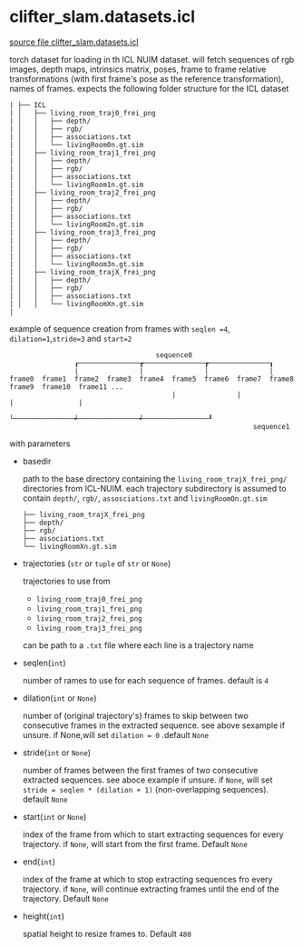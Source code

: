 # clifter_slam.datasets.icl

[source file clifter_slam.datasets.icl](https://github.com/slowy07/clifter_slam/blob/main/clifter_slam/datasets/icl.py)

torch dataset for loading in th ICL NUIM dataset. will fetch sequences of rgb images, depth maps, intrinsics matrix, poses, frame to frame relative transformations (with first frame's pose as the reference transformation), names of frames. expects the following folder structure for the ICL dataset
```
| ├── ICL
| │   ├── living_room_traj0_frei_png
| │   │   ├── depth/
| │   │   ├── rgb/
| │   │   ├── associations.txt
| │   │   └── livingRoom0n.gt.sim
| │   ├── living_room_traj1_frei_png
| │   │   ├── depth/
| │   │   ├── rgb/
| │   │   ├── associations.txt
| │   │   └── livingRoom1n.gt.sim
| │   ├── living_room_traj2_frei_png
| │   │   ├── depth/
| │   │   ├── rgb/
| │   │   ├── associations.txt
| │   │   └── livingRoom2n.gt.sim
| │   ├── living_room_traj3_frei_png
| │   │   ├── depth/
| │   │   ├── rgb/
| │   │   ├── associations.txt
| │   │   └── livingRoom3n.gt.sim
| │   ├── living_room_trajX_frei_png
| │   │   ├── depth/
| │   │   ├── rgb/
| │   │   ├── associations.txt
| │   │   └── livingRoomXn.gt.sim
|
```
example of sequence creation from frames with ``seqlen =4``, ``dilation=1``,``stride=3`` and ``start=2``
```
                                    sequence0
                ┎───────────────┲───────────────┲───────────────┒
                |               |               |               |
frame0  frame1  frame2  frame3  frame4  frame5  frame6  frame7  frame8  frame9  frame10  frame11 ...
                                        |               |               |                |
                                        └───────────────┵───────────────┵────────────────┚
                                                            sequence1
```

with parameters

- basedir

    path to the base directory containing the ``living_room_trajX_frei_png/`` directories from ICL-NUIM. each trajectory subdirectory is assumed to contain ``depth/``, ``rgb/``, ``assosciations.txt`` and ``livingRoomOn.gt.sim``
    ```
    ├── living_room_trajX_frei_png
    ├── depth/
    ├── rgb/
    ├── associations.txt
    └── livingRoomXn.gt.sim
    ```

- trajectories (``str`` or ``tuple`` of ``str`` or ``None``)

    trajectories to use from
    - ``living_room_traj0_frei_png``
    - ``living_room_traj1_frei_png``
    - ``living_room_traj2_frei_png``
    - ``living_room_traj3_frei_png``
    
    can be path to a ``.txt`` file where each line is a trajectory name

- seqlen(``int``)

    number of rames to use for each sequence of frames. default is ``4``

- dilation(``int`` or ``None``)

    number of (original trajectory's) frames to skip between two consecutive frames in the extracted sequence. see above sexample if unsure. if None,will set ``dilation = 0`` .default ``None``

- stride(``int`` or ``None``)

    number of frames between the first frames of two consecutive extracted sequences. see aboce example if unsure. if ``None``, will set ``stride = seqlen * (dilation + 1)`` (non-overlapping sequences). default ``None``

- start(``int`` or ``None``)

    index of the frame from which to start extracting sequences for every trajectory. if ``None``, will start from the first frame. Default ``None``

- end(``int``)

    index of the frame at which to stop extracting sequences fro every trajectory. if ``None``, will continue extracting frames until the end of the trajectory. Default ``None``

- height(``int``)

    spatial height to resize frames to. Default ``480``